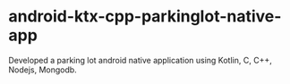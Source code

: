 # android-ktx-cpp-parkinglot-native-app
Developed a parking lot android native application using Kotlin, C, C++, Nodejs, Mongodb.
